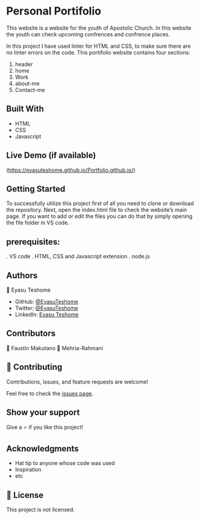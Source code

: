 

# Personal Portifolio


This website is a website for the youth of Apostolic Church. In this website the youth can check upcoming confrences and confrence places.

In this project I have used linter for HTML and CSS, to make sure there are no linter errors on the code. This portifolio website contains four sections:
1. header
2. home
3. Work
4. about-me
5. Contact-me

## Built With

- HTML
- CSS
- Javascript


## Live Demo (if available)

(https://eyasuteshome.github.io/Portfolio.github.io/)


## Getting Started

To successfully utilize this project first of all you need to clone or download the repository. Next, open the index.html file to check the website’s main page. If you want to add or edit the files you can do that by simply opening the file folder in VS code.


## prerequisites:
. VS code
. HTML, CSS and Javascript extension
. node.js 


## Authors

👤 Eyasu Teshome

- GitHub: [@EyasuTeshome](https://github.com/EyasuTeshome)
- Twitter: [@EyasuTeshome](https://twitter.com/EyasuTeshome)
- LinkedIn: [Eyasu Teshome](https://linkedin.com/in/EyasuTeshome)

## Contributors
👤 Faustin Makutano
👤 Mehria-Rahmani


## 🤝 Contributing

Contributions, issues, and feature requests are welcome!

Feel free to check the [issues page](../../issues/).

## Show your support

Give a ⭐️ if you like this project!

## Acknowledgments

- Hat tip to anyone whose code was used
- Inspiration
- etc

## 📝 License

This project is not licensed.
